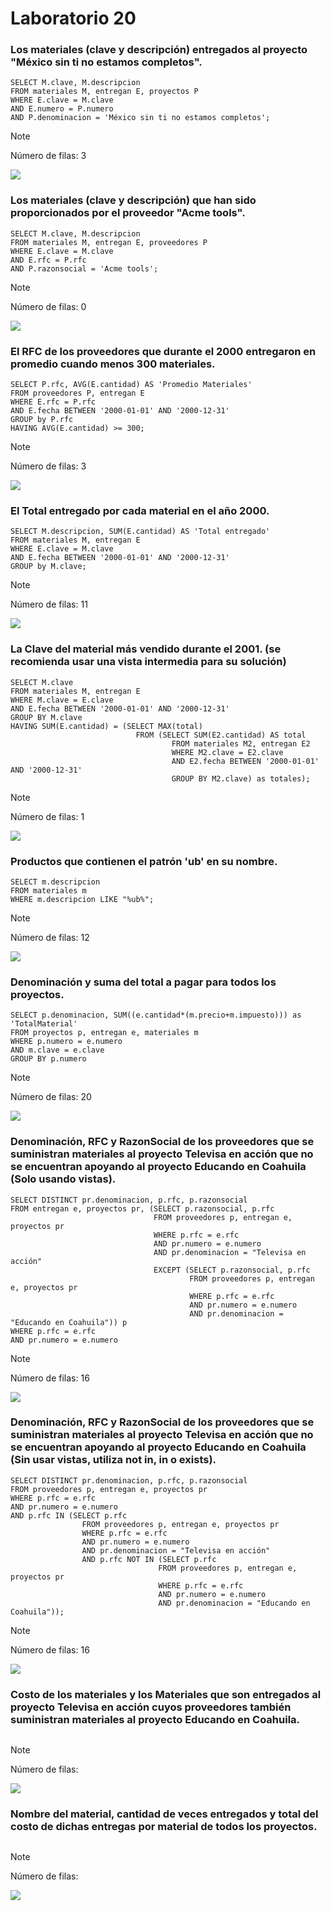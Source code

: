 # Laboratorio 20

### Los materiales (clave y descripción) entregados al proyecto "México sin ti no estamos completos".

```
SELECT M.clave, M.descripcion
FROM materiales M, entregan E, proyectos P
WHERE E.clave = M.clave
AND E.numero = P.numero
AND P.denominacion = 'México sin ti no estamos completos';
```

> [!NOTE]
> Número de filas: 3

![](./imgs/Q1.png)


### Los materiales (clave y descripción) que han sido proporcionados por el proveedor "Acme tools".

```
SELECT M.clave, M.descripcion
FROM materiales M, entregan E, proveedores P
WHERE E.clave = M.clave
AND E.rfc = P.rfc
AND P.razonsocial = 'Acme tools';
```

> [!NOTE]
> Número de filas: 0

![](./imgs/Q2.png)

### El RFC de los proveedores que durante el 2000 entregaron en promedio cuando menos 300 materiales.

```
SELECT P.rfc, AVG(E.cantidad) AS 'Promedio Materiales'
FROM proveedores P, entregan E
WHERE E.rfc = P.rfc
AND E.fecha BETWEEN '2000-01-01' AND '2000-12-31'
GROUP by P.rfc
HAVING AVG(E.cantidad) >= 300;
```

> [!NOTE]
> Número de filas: 3

![](./imgs/Q3.png)

### El Total entregado por cada material en el año 2000.

```
SELECT M.descripcion, SUM(E.cantidad) AS 'Total entregado'
FROM materiales M, entregan E
WHERE E.clave = M.clave
AND E.fecha BETWEEN '2000-01-01' AND '2000-12-31'
GROUP by M.clave;
```

> [!NOTE]
> Número de filas: 11

![](./imgs/Q4.png)

### La Clave del material más vendido durante el 2001. (se recomienda usar una vista intermedia para su solución)

```
SELECT M.clave
FROM materiales M, entregan E
WHERE M.clave = E.clave
AND E.fecha BETWEEN '2000-01-01' AND '2000-12-31'
GROUP BY M.clave
HAVING SUM(E.cantidad) = (SELECT MAX(total)
                            FROM (SELECT SUM(E2.cantidad) AS total
                                    FROM materiales M2, entregan E2
                                    WHERE M2.clave = E2.clave
                                    AND E2.fecha BETWEEN '2000-01-01' AND '2000-12-31'
                                    GROUP BY M2.clave) as totales);
```

> [!NOTE]
> Número de filas: 1

![](./imgs/Q5.png)

### Productos que contienen el patrón 'ub' en su nombre.

```
SELECT m.descripcion
FROM materiales m
WHERE m.descripcion LIKE "%ub%";
```

> [!NOTE]
> Número de filas: 12

![](./imgs/Q6.png)

### Denominación y suma del total a pagar para todos los proyectos.

```
SELECT p.denominacion, SUM((e.cantidad*(m.precio+m.impuesto))) as 'TotalMaterial'
FROM proyectos p, entregan e, materiales m
WHERE p.numero = e.numero
AND m.clave = e.clave
GROUP BY p.numero
```

> [!NOTE]
> Número de filas: 20

![](./imgs/Q7.png)

### Denominación, RFC y RazonSocial de los proveedores que se suministran materiales al proyecto Televisa en acción que no se encuentran apoyando al proyecto Educando en Coahuila (Solo usando vistas).

```
SELECT DISTINCT pr.denominacion, p.rfc, p.razonsocial
FROM entregan e, proyectos pr, (SELECT p.razonsocial, p.rfc
                                FROM proveedores p, entregan e, proyectos pr
                                WHERE p.rfc = e.rfc
                                AND pr.numero = e.numero
                                AND pr.denominacion = "Televisa en acción"
                                EXCEPT (SELECT p.razonsocial, p.rfc
                                        FROM proveedores p, entregan e, proyectos pr
                                        WHERE p.rfc = e.rfc
                                        AND pr.numero = e.numero
                                        AND pr.denominacion = "Educando en Coahuila")) p
WHERE p.rfc = e.rfc
AND pr.numero = e.numero 
```

> [!NOTE]
> Número de filas: 16

![](./imgs/Q8.png)

### Denominación, RFC y RazonSocial de los proveedores que se suministran materiales al proyecto Televisa en acción que no se encuentran apoyando al proyecto Educando en Coahuila (Sin usar vistas, utiliza not in, in o exists).

```
SELECT DISTINCT pr.denominacion, p.rfc, p.razonsocial
FROM proveedores p, entregan e, proyectos pr
WHERE p.rfc = e.rfc
AND pr.numero = e.numero
AND p.rfc IN (SELECT p.rfc
                FROM proveedores p, entregan e, proyectos pr
                WHERE p.rfc = e.rfc
                AND pr.numero = e.numero
                AND pr.denominacion = "Televisa en acción"
                AND p.rfc NOT IN (SELECT p.rfc
                                 FROM proveedores p, entregan e, proyectos pr
                                 WHERE p.rfc = e.rfc
                                 AND pr.numero = e.numero
                                 AND pr.denominacion = "Educando en Coahuila"));
```

> [!NOTE]
> Número de filas: 16

![](./imgs/Q9.png)

### Costo de los materiales y los Materiales que son entregados al proyecto Televisa en acción cuyos proveedores también suministran materiales al proyecto Educando en Coahuila.

```

```

> [!NOTE]
> Número de filas:

![](./imgs/Q0.png)

### Nombre del material, cantidad de veces entregados y total del costo de dichas entregas por material de todos los proyectos. 

```

```

> [!NOTE]
> Número de filas:

![](./imgs/Q0.png)
